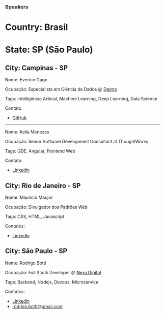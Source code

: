 ### Speakers

# Country: Brasil

# State: SP (São Paulo)

## City: Campinas - SP 

Nome: Everton Gago

Ocupação: Especialista em Ciência de Dados @ [Dextra](https://dextra.com.br/pt/)

Tags: Intelilgência Articial, Machine Learning, Deep Learning, Data Science

Contato: 
- [GitHub](https://github.com/evertongago)

---

Nome: Keila Menezes

Ocupação: Senior Software Development Consultant at ThoughtWorks

Tags: GDE, Angular, Frontend Web

Contato:
- [LinkedIn](https://www.linkedin.com/in/keilla-menezes/)

## City: Rio de Janeiro - SP

Nome: Maurício Maujor

Ocupação: Divulgador dos Padrões Web

Tags: CSS, HTML, Javascript

Contatos: 
- [LinkedIn](https://www.linkedin.com/in/mauricio-maujor-800111a3/)

## City: São Paulo - SP

Nome: Rodrigo Botti

Ocupação: Full Stack Developer @ [Nexa Digital](https://www.linkedin.com/company/nexadigital/)

Tags: Backend, Nodejs, Devops, Microservice

Contatos: 
- [LinkedIn](https://www.linkedin.com/in/rodrigo-botti/)
- rodrigo.botti@gmail.com
